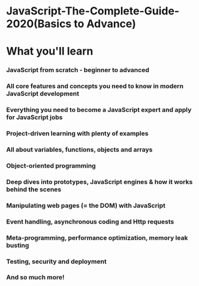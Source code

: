 # JavaScript-The-Complete-Guide-2020(Basics to Advance)


# What you'll learn

### JavaScript from scratch - beginner to advanced

### All core features and concepts you need to know in modern JavaScript development

### Everything you need to become a JavaScript expert and apply for JavaScript jobs

### Project-driven learning with plenty of examples

### All about variables, functions, objects and arrays

### Object-oriented programming

### Deep dives into prototypes, JavaScript engines & how it works behind the scenes

### Manipulating web pages (= the DOM) with JavaScript

### Event handling, asynchronous coding and Http requests

### Meta-programming, performance optimization, memory leak busting

### Testing, security and deployment

### And so much more!

